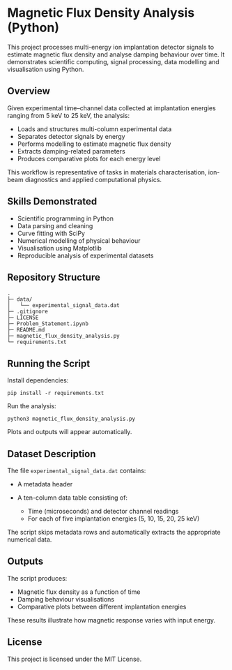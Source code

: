 # Magnetic Flux Density Analysis (Python)

This project processes multi-energy ion implantation detector signals to estimate magnetic flux density and analyse damping behaviour over time. It demonstrates scientific computing, signal processing, data modelling and visualisation using Python.

## Overview

Given experimental time–channel data collected at implantation energies ranging from 5 keV to 25 keV, the analysis:

* Loads and structures multi-column experimental data
* Separates detector signals by energy
* Performs modelling to estimate magnetic flux density
* Extracts damping-related parameters
* Produces comparative plots for each energy level

This workflow is representative of tasks in materials characterisation, ion-beam diagnostics and applied computational physics.

## Skills Demonstrated

* Scientific programming in Python
* Data parsing and cleaning
* Curve fitting with SciPy
* Numerical modelling of physical behaviour
* Visualisation using Matplotlib
* Reproducible analysis of experimental datasets

## Repository Structure

```
.
├─ data/
│   └── experimental_signal_data.dat
├─ .gitignore 
├─ LICENSE
├─ Problem_Statement.ipynb
├─ README.md
├─ magnetic_flux_density_analysis.py
└─ requirements.txt
```

## Running the Script

Install dependencies:

```
pip install -r requirements.txt
```

Run the analysis:

```
python3 magnetic_flux_density_analysis.py
```

Plots and outputs will appear automatically.

## Dataset Description

The file `experimental_signal_data.dat` contains:

* A metadata header
* A ten-column data table consisting of:

  * Time (microseconds) and detector channel readings
  * For each of five implantation energies (5, 10, 15, 20, 25 keV)

The script skips metadata rows and automatically extracts the appropriate numerical data.

## Outputs

The script produces:

* Magnetic flux density as a function of time
* Damping behaviour visualisations
* Comparative plots between different implantation energies

These results illustrate how magnetic response varies with input energy.

## License

This project is licensed under the MIT License.

